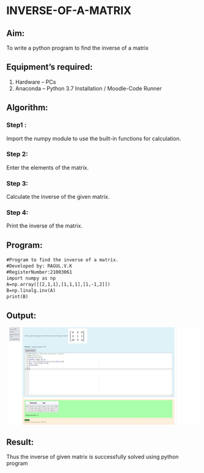 # INVERSE-OF-A-MATRIX
## Aim:
To write a python program to find the inverse of a matrix
## Equipment’s required:
1. 	Hardware – PCs
2. 	Anaconda – Python 3.7 Installation / Moodle-Code Runner
## Algorithm:
### Step1 : 
Import the numpy module to use the built-in functions for calculation.
### Step 2: 
Enter the elements of the matrix.
### Step 3: 
Calculate the inverse of the given matrix.
### Step 4: 
Print the inverse of the matrix.

## Program:
~~~
#Program to find the inverse of a matrix.
#Developed by: RAGUL.V.K
#RegisterNumber:21003061
import numpy as np
A=np.array([[2,1,1],[1,1,1],[1,-1,2]])
B=np.linalg.inv(A)
print(B)
~~~
## Output:
![OUTPUT](inverse.jpg)
## Result:
Thus the inverse of given matrix is successfully solved using python program

